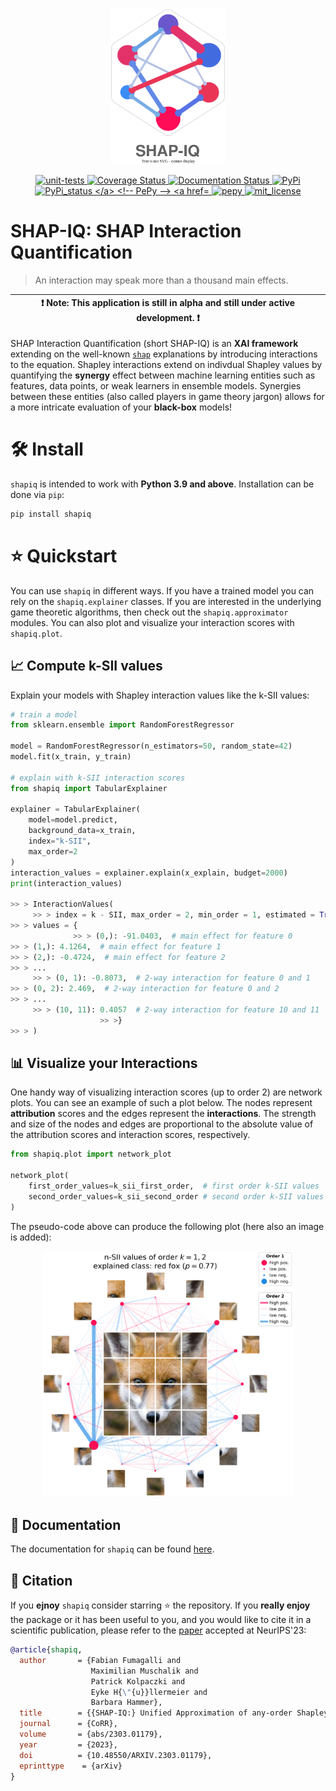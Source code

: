 <p align="center">
  <img height="250px" src="docs/source/_static/logo_shapiq_light.svg" alt="shapiq_logo">
</p>

<p align="center">
  <!-- Tests -->
  <a href="https://github.com/mmschlk/shapiq/actions/workflows/unit-tests.yml">
    <img src="https://github.com/mmschlk/shapiq/actions/workflows/unit-tests.yml/badge.svg" alt="unit-tests">
  </a>

  <!-- Coverage Test -->
  <a href='https://coveralls.io/github/mmschlk/shapiq?branch=main'>
    <img src='https://coveralls.io/repos/github/mmschlk/shapiq/badge.svg?branch=main' alt='Coverage Status' />
  </a>

  <!-- Read the Docs -->
  <a href='https://shapiq.readthedocs.io/en/latest/?badge=latest'>
      <img src='https://readthedocs.org/projects/shapiq/badge/?version=latest' alt='Documentation Status' />
  </a>
  
  <!-- PyPI Version -->
  <a href="https://pypi.org/project/shapiq">
    <img src="https://img.shields.io/pypi/v/shapiq.svg?color=blue" alt="PyPi">
  </a>
  
  <!-- PyPI status -->
  <a href="https://pypi.org/project/shapiq">
    <img src="https://img.shields.io/pypi/status/shapiq.svg?color=blue" alt="PyPi_status
  </a>
      
  <!-- PePy -->
  <a href="https://pepy.tech/project/shapiq">
    <img src="https://static.pepy.tech/badge/shapiq?style=flat-square" alt="pepy">
  </a>
      
  <!-- License -->
  <a href="https://opensource.org/licenses/MIT">
    <img src="https://img.shields.io/badge/License-MIT-brightgreen.svg" alt="mit_license">
  </a>
</p>


# SHAP-IQ: SHAP Interaction Quantification
> An interaction may speak more than a thousand main effects.

| :exclamation:  Note: This application is still in alpha and still under active development. :exclamation:|
|-----------------------------------------|

SHAP Interaction Quantification (short SHAP-IQ) is an **XAI framework** extending on the well-known [`shap`](https://github.com/shap/shap) explanations by introducing interactions to the equation.
Shapley interactions extend on indivdual Shapley values by quantifying the **synergy** effect between machine learning entities such as features, data points, or weak learners in ensemble models.
Synergies between these entities (also called players in game theory jargon) allows for a more intricate evaluation of your **black-box** models!

# 🛠️ Install
`shapiq` is intended to work with **Python 3.9 and above**. Installation can be done via `pip`:

```sh
pip install shapiq
```

# ⭐ Quickstart
You can use `shapiq` in different ways. If you have a trained model you can rely on the `shapiq.explainer` classes.
If you are interested in the underlying game theoretic algorithms, then check out the `shapiq.approximator` modules.
You can also plot and visualize your interaction scores with `shapiq.plot`.

## 📈 Compute k-SII values

Explain your models with Shapley interaction values like the k-SII values:

```python
# train a model
from sklearn.ensemble import RandomForestRegressor

model = RandomForestRegressor(n_estimators=50, random_state=42)
model.fit(x_train, y_train)

# explain with k-SII interaction scores
from shapiq import TabularExplainer

explainer = TabularExplainer(
    model=model.predict,
    background_data=x_train,
    index="k-SII",
    max_order=2
)
interaction_values = explainer.explain(x_explain, budget=2000)
print(interaction_values)

>> > InteractionValues(
     >> > index = k - SII, max_order = 2, min_order = 1, estimated = True, estimation_budget = 2000,
>> > values = {
              >> > (0,): -91.0403,  # main effect for feature 0
>> > (1,): 4.1264,  # main effect for feature 1
>> > (2,): -0.4724,  # main effect for feature 2
>> > ...
     >> > (0, 1): -0.8073,  # 2-way interaction for feature 0 and 1
>> > (0, 2): 2.469,  # 2-way interaction for feature 0 and 2
>> > ...
     >> > (10, 11): 0.4057  # 2-way interaction for feature 10 and 11
                    >> >}
>> > )
```

## 📊 Visualize your Interactions

One handy way of visualizing interaction scores (up to order 2) are network plots.
You can see an example of such a plot below.
The nodes represent **attribution** scores and the edges represent the **interactions**.
The strength and size of the nodes and edges are proportional to the absolute value of the
attribution scores and interaction scores, respectively.

```python
from shapiq.plot import network_plot

network_plot(
    first_order_values=k_sii_first_order,  # first order k-SII values
    second_order_values=k_sii_second_order # second order k-SII values
)
```

The pseudo-code above can produce the following plot (here also an image is added):

<p align="center">
  <img width="400px" src="docs/source/_static/network_example.png" alt="network_plot_example">
</p>

## 📖 Documentation
The documentation for ``shapiq`` can be found [here](https://shapiq.readthedocs.io/en/latest/).

## 💬 Citation

If you **ejnoy** `shapiq` consider starring ⭐ the repository. If you **really enjoy** the package or it has been useful to you, and you would like to cite it in a scientific publication, please refer to the [paper](https://openreview.net/forum?id=IEMLNF4gK4) accepted at NeurIPS'23:

```bibtex
@article{shapiq,
  author       = {Fabian Fumagalli and
                  Maximilian Muschalik and
                  Patrick Kolpaczki and
                  Eyke H{\"{u}}llermeier and
                  Barbara Hammer},
  title        = {{SHAP-IQ:} Unified Approximation of any-order Shapley Interactions},
  journal      = {CoRR},
  volume       = {abs/2303.01179},
  year         = {2023},
  doi          = {10.48550/ARXIV.2303.01179},
  eprinttype    = {arXiv}
}
```
